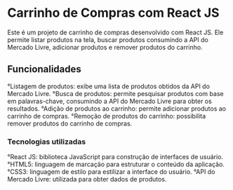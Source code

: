 # Carrinho de Compras com React JS

Este é um projeto de carrinho de compras desenvolvido com React JS. Ele permite listar produtos na tela, buscar produtos consumindo a API do Mercado Livre, adicionar produtos e remover produtos do carrinho.
## Funcionalidades

  °Listagem de produtos: exibe uma lista de produtos obtidos da API do Mercado Livre.
  °Busca de produtos: permite pesquisar produtos com base em palavras-chave, consumindo a API do Mercado Livre para obter os resultados.
  °Adição de produtos ao carrinho: permite adicionar produtos ao carrinho de compras.
  °Remoção de produtos do carrinho: possibilita remover produtos do carrinho de compras.

### Tecnologias utilizadas

  °React JS: biblioteca JavaScript para construção de interfaces de usuário.
  °HTML5: linguagem de marcação para estruturar o conteúdo da aplicação.
  °CSS3: linguagem de estilo para estilizar a interface do usuário.
  °API do Mercado Livre: utilizada para obter dados de produtos.
